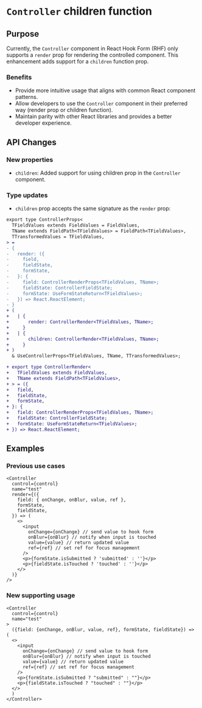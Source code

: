 # `Controller` children function

## Purpose

Currently, the `Controller` component in React Hook Form (RHF) only supports a `render` prop for rendering the controlled component. This enhancement adds support for a `children` function prop.

### Benefits

- Provide more intuitive usage that aligns with common React component patterns.
- Allow developers to use the `Controller` component in their preferred way (render prop or children function).
- Maintain parity with other React libraries and provides a better developer experience.

## API Changes

### New properties

- `children`: Added support for using children prop in the `Controller` component.

### Type updates

- `children` prop accepts the same signature as the `render` prop:

```diff
export type ControllerProps<
  TFieldValues extends FieldValues = FieldValues,
  TName extends FieldPath<TFieldValues> = FieldPath<TFieldValues>,
  TTransformedValues = TFieldValues,
> =
- {
-   render: ({
-     field,
-     fieldState,
-     formState,
-   }: {
-     field: ControllerRenderProps<TFieldValues, TName>;
-     fieldState: ControllerFieldState;
-     formState: UseFormStateReturn<TFieldValues>;
-   }) => React.ReactElement;
- }
+ (
+   | {
+       render: ControllerRender<TFieldValues, TName>;
+     }
+   | {
+       children: ControllerRender<TFieldValues, TName>;
+     }
+ )
  & UseControllerProps<TFieldValues, TName, TTransformedValues>;

+ export type ControllerRender<
+   TFieldValues extends FieldValues,
+   TName extends FieldPath<TFieldValues>,
+ > = ({
+   field,
+   fieldState,
+   formState,
+ }: {
+   field: ControllerRenderProps<TFieldValues, TName>;
+   fieldState: ControllerFieldState;
+   formState: UseFormStateReturn<TFieldValues>;
+ }) => React.ReactElement;
```

## Examples

### Previous use cases

```tsx
<Controller
  control={control}
  name="test"
  render={({
    field: { onChange, onBlur, value, ref },
    formState,
    fieldState,
  }) => (
    <>
      <input
        onChange={onChange} // send value to hook form
        onBlur={onBlur} // notify when input is touched
        value={value} // return updated value
        ref={ref} // set ref for focus management
      />
      <p>{formState.isSubmitted ? 'submitted' : ''}</p>
      <p>{fieldState.isTouched ? 'touched' : ''}</p>
    </>
  )}
/>
```

### New supporting usage

```tsx
<Controller
  control={control}
  name="test"
>
  ({field: {onChange, onBlur, value, ref}, formState, fieldState}) => (
  <>
    <input
      onChange={onChange} // send value to hook form
      onBlur={onBlur} // notify when input is touched
      value={value} // return updated value
      ref={ref} // set ref for focus management
    />
    <p>{formState.isSubmitted ? "submitted" : ""}</p>
    <p>{fieldState.isTouched ? "touched" : ""}</p>
  </>
  )
</Controller>
```
